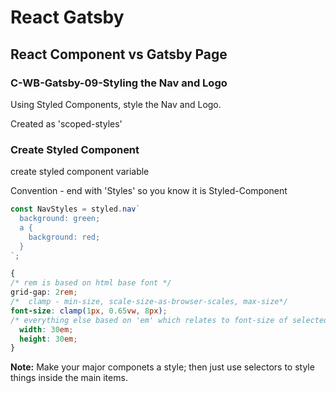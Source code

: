 # React Gatsby

## React Component vs Gatsby Page

### C-WB-Gatsby-09-Styling the Nav and Logo

Using Styled Components, style the Nav and Logo.

Created as 'scoped-styles'


### Create Styled Component

create styled component variable

Convention - end with 'Styles' so you know it is Styled-Component

```javascript
const NavStyles = styled.nav`
  background: green;
  a {
    background: red;
  }
`;
```

```css
{
/* rem is based on html base font */
grid-gap: 2rem; 
/*  clamp - min-size, scale-size-as-browser-scales, max-size*/
font-size: clamp(1px, 0.65vw, 8px); 
/* everything else based on 'em' which relates to font-size of selected element (the clamped font-size above in this case... cool way to control size) */
  width: 30em;
  height: 30em;
}
```

**Note:**
Make your major componets a style; then just use selectors to style things inside the main items.





